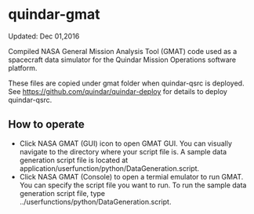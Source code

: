 # quindar-gmat

Updated: Dec 01,2016

Compiled NASA General Mission Analysis Tool (GMAT) code used as a spacecraft data simulator for the Quindar Mission Operations software platform.

These files are copied under gmat folder when quindar-qsrc is deployed.  See  https://github.com/quindar/quindar-deploy for details to deploy quindar-qsrc. 

## How to operate
* Click NASA GMAT (GUI) icon to open GMAT GUI.  You can visually navigate to the directory where your script file is.  A sample data generation script file is located at application/userfunction/python/DataGeneration.script.
* Click NASA GMAT (Console) to open a termial emulator to run GMAT.  You can specify the script file you want to run.  To run the sample data generation script file, type ../userfunctions/python/DataGeneration.script.


